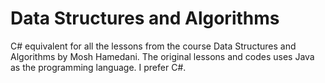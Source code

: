 # Data Structures and Algorithms

C# equivalent for all the lessons from the course Data Structures and Algorithms by Mosh Hamedani.
The original lessons and codes uses Java as the programming language. I prefer C#.
